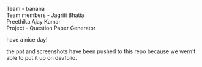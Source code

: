Team - banana  
Team members - Jagriti Bhatia  
               Preethika Ajay Kumar  
Project - Question Paper Generator

have a nice day!



the ppt and screenshots have been pushed to this repo because we wern't able to put it up on devfolio.

